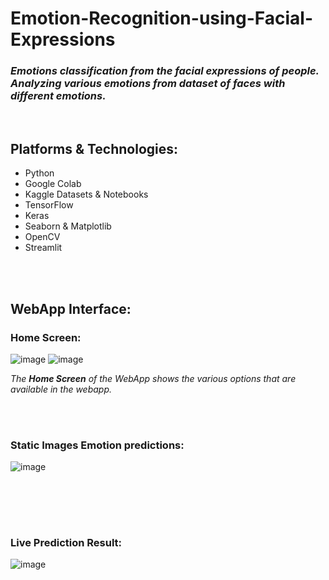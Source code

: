 # Emotion-Recognition-using-Facial-Expressions
### _Emotions classification from the facial expressions of people. Analyzing various emotions from dataset of faces with different emotions._
<br>

<h2>Platforms & Technologies:</h2>
<ul>
 <li>Python</li>
 <li>Google Colab</li>
 <li>Kaggle Datasets & Notebooks</li>
 <li>TensorFlow</li>
 <li>Keras</li>
 <li>Seaborn & Matplotlib</li>
 <li>OpenCV</li>
 <li>Streamlit</li>
</ul>


<br><br>
## WebApp Interface:

### Home Screen: 
![image](https://user-images.githubusercontent.com/70912643/144305876-1e2ca4a4-d373-4e5b-8a01-4eec064d5f68.png)
![image](https://user-images.githubusercontent.com/70912643/144306316-20595128-8faa-4955-8545-b570c7620588.png)

_The **Home Screen** of the WebApp shows the various options that are available in the webapp._

<br><br>
### Static Images Emotion predictions: 
![image](https://user-images.githubusercontent.com/70912643/144306237-57ec51e1-2531-4c94-8383-4944647bc58c.png)



<br><br>
-----------------------------------
### Live Prediction Result: 
![image](https://user-images.githubusercontent.com/70912643/144305673-67383965-b2b2-4a1b-802d-379fd7530280.png)

<!-- <img src="WebApp Interface/emo 1.1.png" width="425"/> <img src="WebApp Interface/emo 1.2.png" width="425"/> 
 -->
